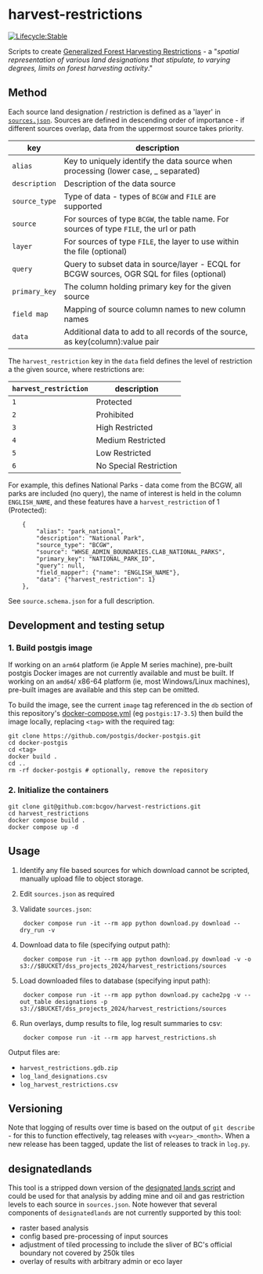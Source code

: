 # harvest-restrictions

[![Lifecycle:Stable](https://img.shields.io/badge/Lifecycle-Stable-97ca00)](https://github.com/bcgov/repomountie/blob/master/doc/lifecycle-badges.md)

Scripts to create [Generalized Forest Harvesting Restrictions](https://catalogue.data.gov.bc.ca/dataset/generalized-forest-harvesting-restrictions) - a "*spatial representation of various land designations that stipulate, to varying degrees, limits on forest harvesting activity*."


## Method

Each source land designation / restriction is defined as a 'layer' in [`sources.json`](sources.json).  Sources are defined in descending order of importance - if different sources overlap, data from the uppermost source takes priority. 

| key          | description |
|--------------|-------------|
| `alias`      | Key to uniquely identify the data source when processing (lower case, _ separated)      |
| `description`| Description of the data source |
| `source_type`| Type of data - types of `BCGW` and `FILE` are supported |
| `source`     | For sources of type `BCGW`, the table name. For sources of type `FILE`, the url or path |
| `layer`      | For sources of type `FILE`, the layer to use within the file (optional) |
| `query`      | Query to subset data in source/layer - ECQL for BCGW sources, OGR SQL for files (optional) |
| `primary_key`| The column holding primary key for the given source          |
| `field map`  | Mapping of source column names to new column names   |
| `data`       | Additional data to add to all records of the source, as key(column):value pair |

The `harvest_restriction` key in the `data` field defines the level of restriction a the given source, where restrictions are:

| `harvest_restriction` | description |
|-----------------------|-------------|
| `1`                   | Protected             |
| `2`                   | Prohibited            |
| `3`                   | High Restricted       |
| `4`                   | Medium Restricted     |
| `5`                   | Low Restricted        |
| `6`                   | No Special Restriction|

For example, this defines National Parks - data come from the BCGW, all parks are included (no query), the name of interest is held in the column `ENGLISH_NAME`, and these features have a `harvest_restriction` of 1 (Protected):

```
    {
        "alias": "park_national",
        "description": "National Park",
        "source_type": "BCGW",
        "source": "WHSE_ADMIN_BOUNDARIES.CLAB_NATIONAL_PARKS",
        "primary_key": "NATIONAL_PARK_ID",
        "query": null,
        "field_mapper": {"name": "ENGLISH_NAME"},
        "data": {"harvest_restriction": 1}
    },
```

See `source.schema.json` for a full description.


## Development and testing setup

### 1. Build postgis image

If working on an `arm64` platform (ie Apple M series machine), pre-built postgis Docker images are not currently available and must be built.
If working on an `amd64`/ x86-64 platform (ie, most Windows/Linux machines), pre-built images are available and this step can be omitted.

To build the image, see the current `image` tag referenced in the `db` section of this repository's [docker-compose.yml](docker-compose.yml) (eg `postgis:17-3.5`) then build the image locally, replacing `<tag>` with the required tag:
    
    git clone https://github.com/postgis/docker-postgis.git
    cd docker-postgis
    cd <tag> 
    docker build .
    cd ..
    rm -rf docker-postgis # optionally, remove the repository


### 2. Initialize the containers

    git clone git@github.com:bcgov/harvest-restrictions.git
    cd harvest_restrictions
    docker compose build . 
    docker compose up -d


## Usage

1. Identify any file based sources for which download cannot be scripted, manually upload file to object storage.

2. Edit `sources.json` as required

3. Validate `sources.json`:
	
		docker compose run -it --rm app python download.py download --dry_run -v

4. Download data to file (specifying output path):

		docker compose run -it --rm app python download.py download -v -o s3://$BUCKET/dss_projects_2024/harvest_restrictions/sources

5. Load downloaded files to database (specifying input path):

        docker compose run -it --rm app python download.py cache2pg -v --out_table designations -p s3://$BUCKET/dss_projects_2024/harvest_restrictions/sources

6. Run overlays, dump results to file, log result summaries to csv:

		docker compose run -it --rm app harvest_restrictions.sh

Output files are:

- `harvest_restrictions.gdb.zip`        
- `log_land_designations.csv`
- `log_harvest_restrictions.csv`

## Versioning

Note that logging of results over time is based on the output of `git describe` - for this to function effectively, tag releases with `v<year>_<month>`.
When a new release has been tagged, update the list of releases to track in `log.py`.

## designatedlands

This tool is a stripped down version of the [designated lands script](https://github.com/bcgov/designatedlands) and could be used for that analysis by adding mine and oil and gas restriction levels to each source in `sources.json`. Note however that several components of `designatedlands` are not currently supported by this tool:

- raster based analysis
- config based pre-processing of input sources
- adjustment of tiled processing to include the sliver of BC's official boundary not covered by 250k tiles
- overlay of results with arbitrary admin or eco layer